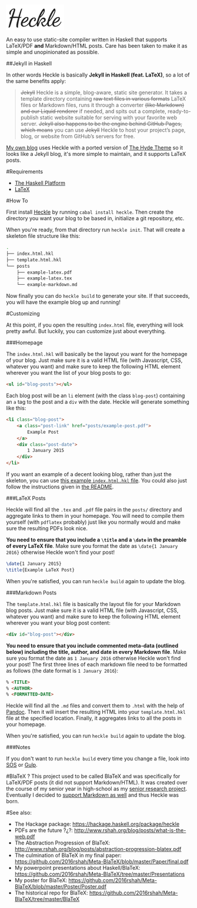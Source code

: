 ![Heckle](meta/l3.png)

An easy to use static-site compiler written in Haskell that supports LaTeX/PDF **and** Markdown/HTML posts. Care has been taken to make it as simple and unopinionated as possible. 

##Jekyll in Haskell

In other words Heckle is basically **Jekyll in Haskell (feat. LaTeX)**, so a lot of the same benefits apply:

 >~~Jekyll~~ Heckle is a simple, blog-aware, static site generator. It takes a template directory containing ~~raw text files in various formats~~ LaTeX files or Markdown files, runs it through a converter ~~(like Markdown) and our Liquid renderer~~ if needed, and spits out a complete, ready-to-publish static website suitable for serving with your favorite web server. ~~Jekyll also happens to be the engine behind GitHub Pages, which means~~ you can use ~~Jekyll~~ Heckle to host your project’s page, blog, or website from GitHub’s servers for free.

[My own blog](http://www.rshah.org/blog/) uses Heckle with a ported version of [The Hyde Theme](https://github.com/poole/hyde) so it looks like a Jekyll blog, it's more simple to maintain, and it supports LaTeX posts. 

#Requirements
 - [The Haskell Platform](https://www.haskell.org/platform/)
 - [LaTeX](https://latex-project.org/ftp.html)

#How To

First install [Heckle](https://hackage.haskell.org/package/heckle-2.0.0.0) by running `cabal install heckle`. Then create the directory you want your blog to be based in, initialize a git repository, etc.

When you're ready, from that directory run `heckle init`. That will create a skeleton file structure like this:

```bash
.
├── index.html.hkl
├── template.html.hkl
└── posts
    ├── example-latex.pdf
    ├── example-latex.tex
    └── example-markdown.md
```

Now finally you can do `heckle build` to generate your site. If that succeeds, you will have the example blog up and running!

#Customizing

At this point, if you open the resulting `index.html` file, everything will look pretty awful. But luckily, you can customize just about everything. 

###Homepage

The `index.html.hkl` will basically be the layout you want for the homepage of your blog. Just make sure it is a valid HTML file (with Javascript, CSS, whatever you want) and make sure to keep the following HTML element wherever you want the list of your blog posts to go:

```html
<ul id="blog-posts"></ul>
```

Each blog post will be an `li` element (with the class `blog-post`) containing an `a` tag to the post and a `div` with the date. Heckle will generate something like this:

```html
<li class="blog-post">
    <a class="post-link" href="posts/example-post.pdf">
        Example Post
    </a>
    <div class="post-date">
        1 January 2015
    </div>
</li>
```

If you want an example of a decent looking blog, rather than just the skeleton, you can use [this example `index.html.hkl` file](https://github.com/2016rshah/blog/blob/gh-pages/index.html.hkl). You could also just follow the instructions given in [the README](https://github.com/2016rshah/blog/). 

###LaTeX Posts

Heckle will find all the `.tex` and `.pdf` file pairs in the `posts/` directory and aggregate links to them in your homepage. You will need to compile them yourself (with `pdflatex` probably) just like you normally would and make sure the resulting PDFs look nice. 

**You need to ensure that you include a `\title` and a `\date` in the preamble of every LaTeX file**. Make sure you format the date as `\date{1 January 2016}` otherwise Heckle won't find your post! 

```tex
\date{1 January 2015}
\title{Example LaTeX Post}
```

When you're satisfied, you can run `heckle build` again to update the blog. 

###Markdown Posts

The `template.html.hkl` file is basically the layout file for your Markdown blog posts. Just make sure it is a valid HTML file (with Javascript, CSS, whatever you want) and make sure to keep the following HTML element wherever you want your blog post content:

```html
<div id="blog-post"></div>
```

**You need to ensure that you include commented meta-data (outlined below) including the title, author, and date in every Markdown file**. Make sure you format the date as `1 January 2016` otherwise Heckle won't find your post! The first three lines of each markdown file need to be formatted as follows (the date format is `1 January 2016`):

```markdown
% <TITLE>
% <AUTHOR>
% <FORMATTED-DATE>
```

Heckle will find all the `.md` files and convert them to `.html` with the help of [Pandoc](http://pandoc.org/). Then it will insert the resulting HTML into your `template.html.hkl` file at the specified location. Finally, it aggregates links to all the posts in your homepage. 

When you're satisfied, you can run `heckle build` again to update the blog. 

###Notes

If you don't want to run `heckle build` every time you change a file, look into [SOS](https://github.com/schell/steeloverseer) or [Gulp](http://gulpjs.com/). 

#BlaTeX ?
This project used to be called BlaTeX and was specifically for LaTeX/PDF posts (it did not support Markdown/HTML). It was created over the course of my senior year in high-school as my [senior research project](https://github.com/2016rshah/Meta-BlaTeX). Eventually I decided to [support Markdown as well](https://github.com/2016rshah/heckle/issues/5) and thus Heckle was born.

#See also:
  - The Hackage package: https://hackage.haskell.org/package/heckle
  - PDFs are the future ?¿?: http://www.rshah.org/blog/posts/what-is-the-web.pdf
  - The Abstraction Progression of BlaTeX: http://www.rshah.org/blog/posts/abstraction-progression-blatex.pdf
  - The culmination of BlaTeX in my final paper: https://github.com/2016rshah/Meta-BlaTeX/blob/master/Paper/final.pdf
  - My powerpoint presentations about Haskell/BlaTeX: https://github.com/2016rshah/Meta-BlaTeX/tree/master/Presentations
  - My poster for BlaTeX: https://github.com/2016rshah/Meta-BlaTeX/blob/master/Poster/Poster.pdf
  - The historical repo for BlaTeX: https://github.com/2016rshah/Meta-BlaTeX/tree/master/BlaTeX